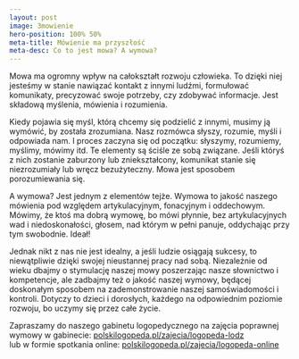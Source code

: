 ```yaml
---
layout: post
image: 3mowienie
hero-position: 100% 50%
meta-title: Mówienie ma przyszłość
meta-desc: Co to jest mowa? A wymowa?
---
```


Mowa ma ogromny wpływ na całokształt rozwoju człowieka. To dzięki niej jesteśmy w stanie nawiązać kontakt z innymi ludźmi, formułować komunikaty, precyzować swoje potrzeby, czy zdobywać informacje. Jest składową myślenia, mówienia i rozumienia.

Kiedy pojawia się myśl, którą chcemy się podzielić z innymi, musimy ją wymówić, by została zrozumiana. Nasz rozmówca słyszy, rozumie, myśli i odpowiada nam. I proces zaczyna się od początku: słyszymy, rozumiemy, myślimy, mówimy itd. Te elementy są ściśle ze sobą związane. Jeśli któryś z nich zostanie zaburzony lub zniekształcony, komunikat stanie się niezrozumiały lub wręcz bezużyteczny. Mowa jest sposobem porozumiewania się.

A wymowa? Jest jednym z elementów tejże. Wymowa to jakość naszego mówienia pod względem artykulacyjnym, fonacyjnym i oddechowym.
Mówimy, że ktoś ma dobrą wymowę, bo mówi płynnie, bez artykulacyjnych wad i niedoskonałości, głosem, nad którym w pełni panuje, oddychając przy tym swobodnie. Ideał!

Jednak nikt z nas nie jest idealny, a jeśli ludzie osiągają sukcesy, to niewątpliwie dzięki swojej nieustannej pracy nad sobą. Niezależnie od wieku dbajmy o stymulację naszej mowy poszerzając nasze słownictwo i kompetencje, ale zadbajmy też o jakość naszej wymowy, będącej doskonałym sposobem na zademonstrowanie naszej samoświadomości i kontroli. Dotyczy to dzieci i dorosłych, każdego na odpowiednim poziomie rozwoju, bo uczymy się przez całe życie.

Zapraszamy do naszego gabinetu logopedycznego na zajęcia poprawnej wymowy w gabinecie:
[polskilogopeda.pl/zajecia/logopeda-lodz](/zajecia/logopeda-lodz) <br>
lub w formie spotkania online:
[polskilogopeda.pl/zajecia/logopeda-online](/zajecia/logopeda-online)


